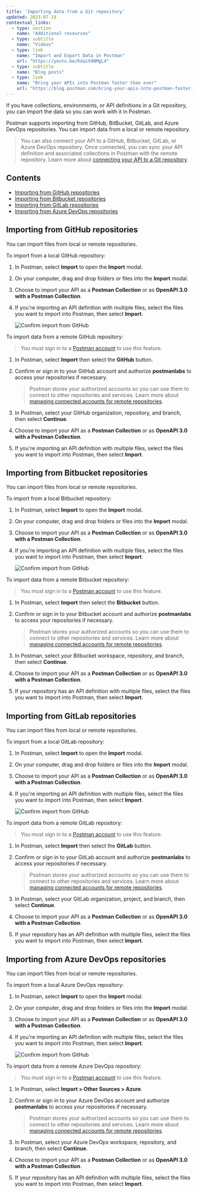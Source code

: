 ```yaml
---
title: 'Importing data from a Git repository'
updated: 2023-07-19
contextual_links:
  - type: section
    name: "Additional resources"
  - type: subtitle
    name: "Videos"
  - type: link
    name: "Import and Export Data in Postman"
    url: "https://youtu.be/KdaiVdNMgL4"
  - type: subtitle
    name: "Blog posts"
  - type: link
    name: "Bring your APIs into Postman faster than ever"
    url: "https://blog.postman.com/bring-your-apis-into-postman-faster-than-ever/"
---
```


If you have collections, environments, or API definitions in a Git repository, you can import the data so you can work with it in Postman.

Postman supports importing from GitHub, BitBucket, GitLab, and Azure DevOps repositories. You can import data from a local or remote repository.

> You can also connect your API to a GitHub, Bitbucket, GitLab, or Azure DevOps repository. Once connected, you can sync your API definition and associated collections in Postman with the remote repository. Learn more about [connecting your API to a Git repository](/docs/designing-and-developing-your-api/versioning-an-api/versioning-an-api-overview/).

## Contents

* [Importing from GitHub repositories](#importing-from-github-repositories)
* [Importing from Bitbucket repositories](#importing-from-bitbucket-repositories)
* [Importing from GitLab repositories](#importing-from-gitlab-repositories)
* [Importing from Azure DevOps repositories](#importing-from-azure-devops-repositories)

## Importing from GitHub repositories

You can import files from local or remote repositories.

To import from a local GitHub repository:

1. In Postman, select **Import** to open the **Import** modal.

1. On your computer, drag and drop folders or files into the **Import** modal.

1. Choose to import your API as a **Postman Collection** or as **OpenAPI 3.0 with a Postman Collection**.

1. If you're importing an API definition with multiple files, select the files you want to import into Postman, then select **Import**.

   ![Confirm import from GitHub](https://assets.postman.com/postman-docs/v10/import-export-github-files-confirm-1-v10.jpg)

To import data from a remote GitHub repository:

> You must sign in to a [Postman account](/docs/getting-started/postman-account/#signing-up-for-a-postman-account) to use this feature.

1. In Postman, select **Import** then select the **GitHub** button.

1. Confirm or sign in to your GitHub account and authorize **postmanlabs** to access your repositories if necessary.

   > Postman stores your authorized accounts so you can use them to connect to other repositories and services. Learn more about [managing connected accounts for remote repositories](/docs/designing-and-developing-your-api/versioning-an-api/using-cloud-git-repo/#managing-connected-accounts-for-remote-repositories).

1. In Postman, select your GitHub organization, repository, and branch, then select **Continue**.

1. Choose to import your API as a **Postman Collection** or as **OpenAPI 3.0 with a Postman Collection**.

1. If you're importing an API definition with multiple files, select the files you want to import into Postman, then select **Import**.

## Importing from Bitbucket repositories

You can import files from local or remote repositories.

To import from a local Bitbucket repository:

1. In Postman, select **Import** to open the **Import** modal.

1. On your computer, drag and drop folders or files into the **Import** modal.

1. Choose to import your API as a **Postman Collection** or as **OpenAPI 3.0 with a Postman Collection**.

1. If you're importing an API definition with multiple files, select the files you want to import into Postman, then select **Import**.

   ![Confirm import from GitHub](https://assets.postman.com/postman-docs/v10/import-export-github-files-confirm-1-v10.jpg)

To import data from a remote Bitbucket repository:

> You must sign in to a [Postman account](/docs/getting-started/postman-account/#signing-up-for-a-postman-account) to use this feature.

1. In Postman, select **Import** then select the **Bitbucket** button.

1. Confirm or sign in to your Bitbucket account and authorize **postmanlabs** to access your repositories if necessary.

   > Postman stores your authorized accounts so you can use them to connect to other repositories and services. Learn more about [managing connected accounts for remote repositories](/docs/designing-and-developing-your-api/versioning-an-api/using-cloud-git-repo/#managing-connected-accounts-for-remote-repositories).

1. In Postman, select your Bitbucket workspace, repository, and branch, then select **Continue**.

1. Choose to import your API as a **Postman Collection** or as **OpenAPI 3.0 with a Postman Collection**.

1. If your repository has an API definition with multiple files, select the files you want to import into Postman, then select **Import**.

## Importing from GitLab repositories

You can import files from local or remote repositories.

To import from a local GitLab repository:

1. In Postman, select **Import** to open the **Import** modal.

1. On your computer, drag and drop folders or files into the **Import** modal.

1. Choose to import your API as a **Postman Collection** or as **OpenAPI 3.0 with a Postman Collection**.

1. If you're importing an API definition with multiple files, select the files you want to import into Postman, then select **Import**.

   ![Confirm import from GitHub](https://assets.postman.com/postman-docs/v10/import-export-github-files-confirm-1-v10.jpg)

To import data from a remote GitLab repository:

> You must sign in to a [Postman account](/docs/getting-started/postman-account/#signing-up-for-a-postman-account) to use this feature.

1. In Postman, select **Import** then select the **GitLab** button.

1. Confirm or sign in to your GitLab account and authorize **postmanlabs** to access your repositories if necessary.

   > Postman stores your authorized accounts so you can use them to connect to other repositories and services. Learn more about [managing connected accounts for remote repositories](/docs/designing-and-developing-your-api/versioning-an-api/using-cloud-git-repo/#managing-connected-accounts-for-remote-repositories).

1. In Postman, select your GitLab organization, project, and branch, then select **Continue**.

1. Choose to import your API as a **Postman Collection** or as **OpenAPI 3.0 with a Postman Collection**.

1. If your repository has an API definition with multiple files, select the files you want to import into Postman, then select **Import**.

## Importing from Azure DevOps repositories

You can import files from local or remote repositories.

To import from a local Azure DevOps repository:

1. In Postman, select **Import** to open the **Import** modal.

1. On your computer, drag and drop folders or files into the **Import** modal.

1. Choose to import your API as a **Postman Collection** or as **OpenAPI 3.0 with a Postman Collection**.

1. If you're importing an API definition with multiple files, select the files you want to import into Postman, then select **Import**.

   ![Confirm import from GitHub](https://assets.postman.com/postman-docs/v10/import-export-github-files-confirm-1-v10.jpg)

To import data from a remote Azure DevOps repository:

> You must sign in to a [Postman account](/docs/getting-started/postman-account/#signing-up-for-a-postman-account) to use this feature.

1. In Postman, select **Import > Other Sources > Azure**.

1. Confirm or sign in to your Azure DevOps account and authorize **postmanlabs** to access your repositories if necessary.

   > Postman stores your authorized accounts so you can use them to connect to other repositories and services. Learn more about [managing connected accounts for remote repositories](/docs/designing-and-developing-your-api/versioning-an-api/using-cloud-git-repo/#managing-connected-accounts-for-remote-repositories).

1. In Postman, select your Azure DevOps workspace, repository, and branch, then select **Continue**.

1. Choose to import your API as a **Postman Collection** or as **OpenAPI 3.0 with a Postman Collection**.

1. If your repository has an API definition with multiple files, select the files you want to import into Postman, then select **Import**.
